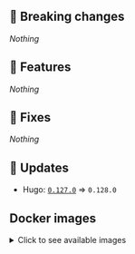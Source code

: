 ## :loudspeaker: Breaking changes

*Nothing*


## :tada: Features

*Nothing*


## :bug: Fixes

*Nothing*


## :heartbeat: Updates

* Hugo: [`0.127.0`](https://github.com/floryn90/docker-hugo/releases/tag/0.127.0) => `0.128.0`


## Docker images

<details>
<summary>Click to see available images</summary>

This release is available from Docker Hub as project `floryn90/hugo` with the following tags:

| Alias tags                   | Version specific tags                      |
| ---------------------------- | ------------------------------------------ |
| `busybox`, `latest`          | `0.128.0-busybox`, `0.128.0`                     |
| `busybox-ci`, `ci`           | `0.128.0-busybox-ci`, `0.128.0-ci`               |
| `busybox-onbuild`, `onbuild` | `0.128.0-busybox-onbuild`, `0.128.0-onbuild`     |
| `alpine`                     | `0.128.0-alpine`                              |
| `alpine-ci`                  | `0.128.0-alpine-ci`                           |
| `alpine-onbuild`             | `0.128.0-alpine-onbuild`                      |
| `asciidoctor`                | `0.128.0-asciidoctor`                         |
| `asciidoctor-ci`             | `0.128.0-asciidoctor-ci`                      |
| `asciidoctor-onbuild`        | `0.128.0-asciidoctor-onbuild`                 |
| `pandoc`                     | `0.128.0-pandoc`                              |
| `pandoc-ci`                  | `0.128.0-pandoc-ci`                           |
| `pandoc-onbuild`             | `0.128.0-pandoc-onbuild`                      |
| `ext-alpine`                 | `0.128.0-ext-alpine`                          |
| `ext-alpine-ci`              | `0.128.0-ext-alpine-ci`                       |
| `ext-alpine-onbuild`         | `0.128.0-ext-alpine-onbuild`                  |
| `ext-asciidoctor`            | `0.128.0-ext-asciidoctor`                     |
| `ext-asciidoctor-ci`         | `0.128.0-ext-asciidoctor-ci`                  |
| `ext-asciidoctor-onbuild`    | `0.128.0-ext-asciidoctor-onbuild`             |
| `ext-pandoc`                 | `0.128.0-ext-pandoc`                          |
| `ext-pandoc-ci`              | `0.128.0-ext-pandoc-ci`                       |
| `ext-pandoc-onbuild`         | `0.128.0-ext-pandoc-onbuild`                  |
| `debian`                     | `0.128.0-debian`                              |
| `debian-ci`                  | `0.128.0-debian-ci`                           |
| `debian-onbuild`             | `0.128.0-debian-onbuild`                      |
| `ext-debian`, `ext`, `latest-ext` | `0.128.0-ext-debian`, `0.128.0-ext`         |
| `ext-debian-ci`, `ext-ci`    | `0.128.0-ext-debian-ci`, `0.128.0-ext-ci`        |
| `ext-debian-onbuild`, `ext-onbuild` | `0.128.0-ext-debian-onbuild`, `0.128.0-ext-onbuild` |
| `ubuntu`                     | `0.128.0-ubuntu`                            |
| `ubuntu-ci`                  | `0.128.0-ubuntu-ci`                         |
| `ubuntu-onbuild`             | `0.128.0-ubuntu-onbuild`                    |
| `ext-ubuntu`                 | `0.128.0-ext-ubuntu`                        |
| `ext-ubuntu-ci`              | `0.128.0-ext-ubuntu-ci`                     |
| `ext-ubuntu-onbuild`         | `0.128.0-ext-ubuntu-onbuild`                |
</details>